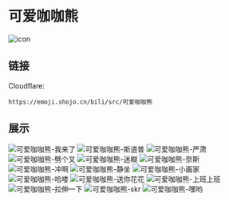 # 可爱咖咖熊
![icon](https://emoji.shojo.cn/bili/src/可爱咖咖熊/icon.png)
## 链接
Cloudflare:
```
https://emoji.shojo.cn/bili/src/可爱咖咖熊
```
## 展示
![可爱咖咖熊-我来了](https://emoji.shojo.cn/bili/src/可爱咖咖熊/可爱咖咖熊-我来了.png)
![可爱咖咖熊-斯道普](https://emoji.shojo.cn/bili/src/可爱咖咖熊/可爱咖咖熊-斯道普.png)
![可爱咖咖熊-严肃](https://emoji.shojo.cn/bili/src/可爱咖咖熊/可爱咖咖熊-严肃.png)
![可爱咖咖熊-劈个叉](https://emoji.shojo.cn/bili/src/可爱咖咖熊/可爱咖咖熊-劈个叉.png)
![可爱咖咖熊-迷糊](https://emoji.shojo.cn/bili/src/可爱咖咖熊/可爱咖咖熊-迷糊.png)
![可爱咖咖熊-奈斯](https://emoji.shojo.cn/bili/src/可爱咖咖熊/可爱咖咖熊-奈斯.png)
![可爱咖咖熊-冲啊](https://emoji.shojo.cn/bili/src/可爱咖咖熊/可爱咖咖熊-冲啊.png)
![可爱咖咖熊-静坐](https://emoji.shojo.cn/bili/src/可爱咖咖熊/可爱咖咖熊-静坐.png)
![可爱咖咖熊-小画家](https://emoji.shojo.cn/bili/src/可爱咖咖熊/可爱咖咖熊-小画家.png)
![可爱咖咖熊-哈喽](https://emoji.shojo.cn/bili/src/可爱咖咖熊/可爱咖咖熊-哈喽.png)
![可爱咖咖熊-送你花花](https://emoji.shojo.cn/bili/src/可爱咖咖熊/可爱咖咖熊-送你花花.png)
![可爱咖咖熊-上班上班](https://emoji.shojo.cn/bili/src/可爱咖咖熊/可爱咖咖熊-上班上班.png)
![可爱咖咖熊-拉伸一下](https://emoji.shojo.cn/bili/src/可爱咖咖熊/可爱咖咖熊-拉伸一下.png)
![可爱咖咖熊-skr](https://emoji.shojo.cn/bili/src/可爱咖咖熊/可爱咖咖熊-skr.png)
![可爱咖咖熊-嘿哟](https://emoji.shojo.cn/bili/src/可爱咖咖熊/可爱咖咖熊-嘿哟.png)
